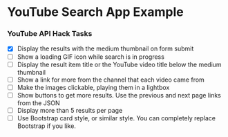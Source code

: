 # YouTube Search App Example

### YouTube API Hack Tasks

- [x] Display the results with the medium thumbnail on form submit
- [ ] Show a loading GIF icon while search is in progress
- [ ] Display the result item title or the YouTube video title below the medium thumbnail
- [ ] Show a link for more from the channel that each video came from
- [ ] Make the images clickable, playing them in a lightbox
- [ ] Show buttons to get more results. Use the previous and next page links from the JSON
- [ ] Display more than 5 results per page
- [ ] Use Bootstrap card style, or similar style. You can completely replace Bootstrap if you like.
